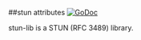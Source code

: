##stun attributes
[![GoDoc](https://godoc.org/github.com/it-man-cn/stun-lib/attributes?status.svg)](https://godoc.org/github.com/it-man-cn/stun-lib/attributes)

stun-lib is a STUN (RFC 3489) library. 

